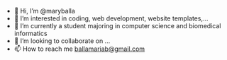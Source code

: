- 👋 Hi, I’m @maryballa
- 👀 I’m interested in coding, web development, website templates,...
- 🌱 I’m currently a student majoring in computer science and biomedical informatics
- 💞️ I’m looking to collaborate on ...
- 📫 How to reach me ballamariab@gmail.com

<!---
maryballa/maryballa is a ✨ special ✨ repository because its `README.md` (this file) appears on your GitHub profile.
You can click the Preview link to take a look at your changes.
--->
